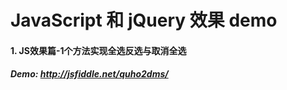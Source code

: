 JavaScript 和 jQuery 效果 demo
=====

#### 1. JS效果篇-1个方法实现全选反选与取消全选
##### Demo: http://jsfiddle.net/quho2dms/
